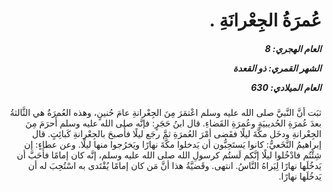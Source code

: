 <h1 dir="rtl">عُمرَةُ الجِعْرانَةِ .</h1>

<h5 dir="rtl">العام الهجري:  8

الشهر القمري: ذو القعدة

العام الميلادي: 630</h5>

<p dir="rtl">ثبَت أنَّ النَّبيَّ صلى الله عليه وسلم اعْتمَرَ مِنَ الجِعْرانةِ عامَ حُنينٍ، وهذه العُمرَةُ هي الثَّالثةُ بعدَ عُمرَةِ الحُديبيَةِ وعُمرَةِ القَضاءِ. قال ابنُ حَجَرٍ: فإنَّه صلى الله عليه وسلم أَحرَمَ مِنَ الجِعْرانةِ ودخَل مكَّةَ ليلًا فقَضى أمْرَ العُمرَةِ ثمَّ رجَع ليلًا فأَصبحَ بالجِعْرانةِ كَبائِتٍ. قال إبراهيمُ النَّخَعيُّ: كانوا يَستَحِبُّون أن يَدخلوا مكَّةَ نهارًا ويَخرُجوا منها ليلًا. وعن عطاءٍ: إن شِئْتُم فادْخُلوا ليلًا إنَّكم لَستُم كرسولِ الله صلى الله عليه وسلم، إنَّه كان إمامًا فأَحَبَّ أن يَدخُلَها نهارًا لِيَراهُ النَّاسُ. انتهى. وقَضيَّةُ هذا أنَّ مَن كان إمامًا يُقْتَدى به اسْتُحِبَ له أن يَدخُلَها نهارًا.</p></br>
